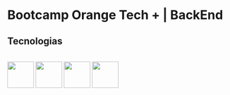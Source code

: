 # Bootcamp Orange Tech + | BackEnd

## Tecnologias
<div style="display: inline_block"><br>
    <img aling="center" height="60" width="60" src="https://cdn.jsdelivr.net/gh/devicons/devicon/icons/java/java-plain-wordmark.svg" />
    <img aling="center" height="60" width="60" src="https://cdn.jsdelivr.net/gh/devicons/devicon/icons/spring/spring-original-wordmark.svg" />
    <img aling="center" height="60" width="60" src="https://cdn.jsdelivr.net/gh/devicons/devicon/icons/git/git-plain-wordmark.svg" />
    <img aling="center" height="60" width="60" src="https://thomlane.github.io/images/github_icon.png" />
</div>

